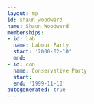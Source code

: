 ```yaml
---
layout: mp
id: shaun_woodward
name: Shaun Woodward
memberships:
- id: lab
  name: Labour Party
  start: '2000-02-10'
  end: 
- id: con
  name: Conservative Party
  start: 
  end: '1999-11-10'
autogenerated: true
---
```

